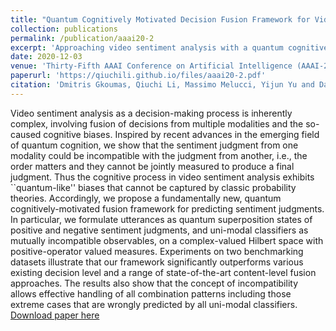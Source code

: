 ```yaml
---
title: "Quantum Cognitively Motivated Decision Fusion Framework for Video Sentiment Analysis"
collection: publications
permalink: /publication/aaai20-2
excerpt: 'Approaching video sentiment analysis with a quantum cognitive framework on the decision level.'
date: 2020-12-03
venue: 'Thirty-Fifth AAAI Conference on Artificial Intelligence (AAAI-21)'
paperurl: 'https://qiuchili.github.io/files/aaai20-2.pdf'
citation: 'Dmitris Gkoumas, Qiuchi Li, Massimo Melucci, Yijun Yu and Dawei Song. (2021). &quot;Quantum-inspired Neural Network for Conversational Emotion Recognition.&quot; <i> To appear in Thirty-Fifth AAAI Conference on Artificial Intelligence (AAAI-21)</i>.'
---
```

Video sentiment analysis as a decision-making process is inherently complex, involving fusion of decisions from multiple modalities and the so-caused cognitive biases. Inspired by recent advances in the emerging field of quantum cognition, we show that the sentiment judgment from one modality could be incompatible with the judgment from another, i.e., the order matters and they cannot be jointly measured to produce a final judgment. Thus the cognitive process in video sentiment analysis exhibits ``quantum-like'' biases that cannot be captured by classic probability theories. Accordingly, we propose a fundamentally new, quantum cognitively-motivated fusion framework for predicting sentiment judgments. In particular, we formulate utterances as quantum superposition states of positive and negative sentiment judgments, and uni-modal classifiers as mutually incompatible observables, on a complex-valued Hilbert space with positive-operator valued measures. Experiments on two benchmarking datasets illustrate that our framework significantly outperforms various existing decision level and a range of state-of-the-art content-level fusion approaches. The results also show that the concept of incompatibility allows effective handling of all combination patterns including those extreme cases that are wrongly predicted by all uni-modal classifiers.
[Download paper here](https://qiuchili.github.io/files/aaai20-2.pdf)
